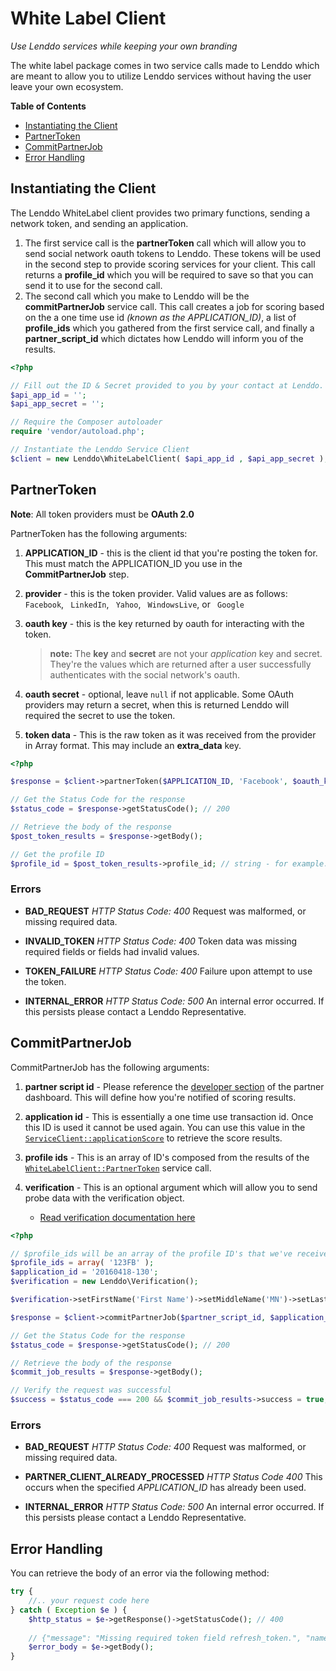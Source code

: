 # White Label Client
_Use Lenddo services while keeping your own branding_

The white label package comes in two service calls made to Lenddo which are meant to allow you to utilize Lenddo 
    services without having the user leave your own ecosystem.

<!-- START doctoc generated TOC please keep comment here to allow auto update -->
<!-- DON'T EDIT THIS SECTION, INSTEAD RE-RUN doctoc TO UPDATE -->
**Table of Contents**

- [Instantiating the Client](#instantiating-the-client)
- [PartnerToken](#partnertoken)
- [CommitPartnerJob](#commitpartnerjob)
- [Error Handling](#error-handling)

<!-- END doctoc generated TOC please keep comment here to allow auto update -->


## Instantiating the Client
The Lenddo WhiteLabel client provides two primary functions, sending a network token, and sending an application.

1. The first service call is the **partnerToken** call which will allow you to send social network oauth tokens to
    Lenddo. These tokens will be used in the second step to provide scoring services for your client. This call returns
    a **profile_id** which you will be required to save so that you can send it to use for the second call.
2. The second call which you make to Lenddo will be the **commitPartnerJob** service call. This call creates a job for
    scoring based on the a one time use id _(known as the APPLICATION_ID)_, a list of **profile_ids** which you gathered from
    the first service call, and finally a **partner_script_id** which dictates how Lenddo will inform you of the results.

```php
<?php

// Fill out the ID & Secret provided to you by your contact at Lenddo.
$api_app_id = '';
$api_app_secret = '';

// Require the Composer autoloader
require 'vendor/autoload.php';

// Instantiate the Lenddo Service Client
$client = new Lenddo\WhiteLabelClient( $api_app_id , $api_app_secret );
```

## PartnerToken
**Note**: All token providers must be **OAuth 2.0**

PartnerToken has the following arguments:

1. **APPLICATION_ID** - this is the client id that you're posting the token for. This must match the APPLICATION_ID you use in
    the **CommitPartnerJob** step.

2. **provider** - this is the token provider. Valid values are as follows:
    `Facebook`, ` LinkedIn`, ` Yahoo`, ` WindowsLive`, or ` Google`

3. **oauth key** - this is the key returned by oauth for interacting with the token.
    > **note:** The **key** and **secret** are not your _application_ key and secret.
    > They're the values which are returned after a user successfully authenticates with the social network's oauth.

4. **oauth secret** - optional, leave `null` if not applicable. Some OAuth providers may return a secret, when this
    is returned Lenddo will required the secret to use the token.

5. **token data** - This is the raw token as it was received from the provider in Array format.
    This may include an **extra_data** key.

```php
<?php

$response = $client->partnerToken($APPLICATION_ID, 'Facebook', $oauth_key, $oauth_secret, $token_data);

// Get the Status Code for the response
$status_code = $response->getStatusCode(); // 200

// Retrieve the body of the response
$post_token_results = $response->getBody();

// Get the profile ID
$profile_id = $post_token_results->profile_id; // string - for example: 123FB
```

### Errors
* **BAD_REQUEST** _HTTP Status Code: 400_
    Request was malformed, or missing required data.
    
* **INVALID_TOKEN** _HTTP Status Code: 400_
    Token data was missing required fields or fields had invalid values.

* **TOKEN_FAILURE** _HTTP Status Code: 400_
    Failure upon attempt to use the token.
    
* **INTERNAL_ERROR** _HTTP Status Code: 500_
    An internal error occurred. If this persists please contact a Lenddo Representative.

## CommitPartnerJob

CommitPartnerJob has the following arguments:

1. **partner script id** - Please reference the [developer section](https://partners.lenddo.com/developer_settings) 
    of the partner dashboard. This will define how you're notified of scoring results.

2. **application id** - This is essentially a one time use transaction id. Once this ID is used it cannot be used again.
    You can use this value in the [`ServiceClient::applicationScore`](#get-the-score-for-your-lenddo-application)
    to retrieve the score results.
    
3. **profile ids** - This is an array of ID's composed from the results of the
    [`WhiteLabelClient::PartnerToken`](#partnertoken) service call.
    
4. **verification** - This is an optional argument which will allow you to send probe data with the verification object.
    * [Read verification documentation here](verification.md)

```php
<?php

// $profile_ids will be an array of the profile ID's that we've received as a response from PartnerToken
$profile_ids = array( '123FB' );
$application_id = '20160418-130';
$verification = new Lenddo\Verification();

$verification->setFirstName('First Name')->setMiddleName('MN')->setLastName('Last Name');

$response = $client->commitPartnerJob($partner_script_id, $application_id, $profile_ids, $verification);

// Get the Status Code for the response
$status_code = $response->getStatusCode(); // 200

// Retrieve the body of the response
$commit_job_results = $response->getBody();

// Verify the request was successful
$success = $status_code === 200 && $commit_job_results->success = true;
```

### Errors
* **BAD_REQUEST** _HTTP Status Code: 400_
    Request was malformed, or missing required data.
    
* **PARTNER_CLIENT_ALREADY_PROCESSED** _HTTP Status Code 400_
    This occurs when the specified *APPLICATION_ID* has already been used.
    
* **INTERNAL_ERROR** _HTTP Status Code: 500_
    An internal error occurred. If this persists please contact a Lenddo Representative.

## Error Handling
You can retrieve the body of an error via the following method:
```php
try {
    //.. your request code here
} catch ( Exception $e ) {
    $http_status = $e->getResponse()->getStatusCode(); // 400
    
    // {"message": "Missing required token field refresh_token.", "name": "INVALID_TOKEN"}
    $error_body = $e->getBody();
}
```